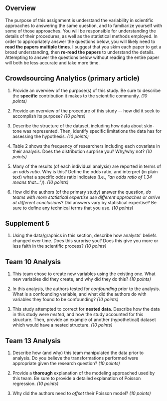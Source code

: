 ## Overview
The purpose of this assignment is understand the variability in scientific approaches to answering the same question, and to familiarize yourself with some of those approaches. You will be responsible for understanding the details of their procedures, as well as the statistical methods employed. In order to appropriately answer the questions below, you will likely need to **read the papers multiple times**. I suggest that you skim each paper to get a broad understanding, then **re-read the papers** to understand the details. Attempting to answer the questions below without reading the entire paper will both be less accurate and take more time.

## Crowdsourcing Analytics (primary article)

1. Provide an overview of the purpose(s) of this study. Be sure to describe the **specific** contribution it makes to the scientific community. _(10 points)_

2. Provide an overview of the procedure of this study -- how did it seek to accomplish its purpose? _(10 points)_

3. Describe the structure of the dataset, including how data about skin-tone was represented. Then, identify specific limitations the data has for assessing the hypothesis. _(10 points)_

4. Table 2 shows the frequency of researchers including each covariate in their analysis. Does the distribution surprise you? Why/why not? _(10 points)_

5. Many of the results (of each individual analysis) are reported in terms of an _odds ratio_. Why is this? Define the odds ratio, and interpret (in plain text) what a specific odds ratio indicates (i.e., _"an odds ratio of 1.34 means that...")_). _(10 points)_

6. How did the authors (of the primary study) answer the question, _do teams with more statistical expertise use different approaches or arrive at different conclusions_? Did answers vary by statistical expertise? Be sure to define any technical terms that you use. _(10 points)_

## Supplement 5

1. Using the data/graphics in this section, describe how analysts' beliefs changed over time. Does this surprise you? Does this give you more or less faith in the scientific process? _(10 points)_

## Team 10 Analysis

1. This team chose to create new variables using the existing one. What new variables did they create, and why did they do this? _(10 points)_

2. In this analysis, the authors tested for _confounding_ prior to the analysis. What is a confounding variable, and what did the authors do with variables they found to be confounding? _(10 points)_

3. This study attempted to correct for **nested data**. Describe how the data in this study were _nested_, and how the study accounted for this structure. Then, provide an example of another (hypothetical) dataset which would have a nested structure. _(10 points)_

## Team 13 Analysis

1. Describe how (and why) this team manipulated the data prior to analysis. Do you believe the transformations performed were appropriate given the research question? _(10 points)_

2. Provide a **thorough** explanation of the modeling approached used by this team. Be sure to provide a detailed explanation of Poisson regression. _(10 points)_

3. Why did the authors need to _offset_ their Poisson model? _(10 points)_

